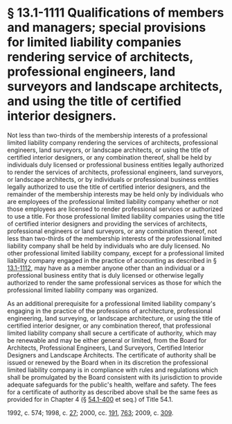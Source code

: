 # § 13.1-1111 Qualifications of members and managers; special provisions for limited liability companies rendering service of architects, professional engineers, land surveyors and landscape architects, and using the title of certified interior designers.

<p>Not less than two-thirds of the membership interests of a professional limited liability company rendering the services of architects, professional engineers, land surveyors, or landscape architects, or using the title of certified interior designers, or any combination thereof, shall be held by individuals duly licensed or professional business entities legally authorized to render the services of architects, professional engineers, land surveyors, or landscape architects, or by individuals or professional business entities legally authorized to use the title of certified interior designers, and the remainder of the membership interests may be held only by individuals who are employees of the professional limited liability company whether or not those employees are licensed to render professional services or authorized to use a title. For those professional limited liability companies using the title of certified interior designers and providing the services of architects, professional engineers or land surveyors, or any combination thereof, not less than two-thirds of the membership interests of the professional limited liability company shall be held by individuals who are duly licensed. No other professional limited liability company, except for a professional limited liability company engaged in the practice of accounting as described in § <a href='http://law.lis.virginia.gov/vacode/13.1-1112/'>13.1-1112</a>, may have as a member anyone other than an individual or a professional business entity that is duly licensed or otherwise legally authorized to render the same professional services as those for which the professional limited liability company was organized.</p><p>As an additional prerequisite for a professional limited liability company's engaging in the practice of the professions of architecture, professional engineering, land surveying, or landscape architecture, or using the title of certified interior designer, or any combination thereof, that professional limited liability company shall secure a certificate of authority, which may be renewable and may be either general or limited, from the Board for Architects, Professional Engineers, Land Surveyors, Certified Interior Designers and Landscape Architects. The certificate of authority shall be issued or renewed by the Board when in its discretion the professional limited liability company is in compliance with rules and regulations which shall be promulgated by the Board consistent with its jurisdiction to provide adequate safeguards for the public's health, welfare and safety. The fees for a certificate of authority as described above shall be the same fees as provided for in Chapter 4 (§ <a href='http://law.lis.virginia.gov/vacode/54.1-400/'>54.1-400</a> et seq.) of Title 54.1.</p><p>1992, c. 574; 1998, c. <a href='http://lis.virginia.gov/cgi-bin/legp604.exe?981+ful+CHAP0027'>27</a>; 2000, cc. <a href='http://lis.virginia.gov/cgi-bin/legp604.exe?001+ful+CHAP0191'>191</a>, <a href='http://lis.virginia.gov/cgi-bin/legp604.exe?001+ful+CHAP0763'>763</a>; 2009, c. <a href='http://lis.virginia.gov/cgi-bin/legp604.exe?091+ful+CHAP0309'>309</a>.</p>
